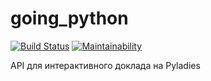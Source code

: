 # going_python

[![Build Status](https://travis-ci.org/Melevir/going_python.svg?branch=master)](https://travis-ci.org/Melevir/going_python)
[![Maintainability](https://api.codeclimate.com/v1/badges/de1a2aedda3c7bbfb055/maintainability)](https://codeclimate.com/github/Melevir/going_python/maintainability)

API для интерактивного доклада на Pyladies
